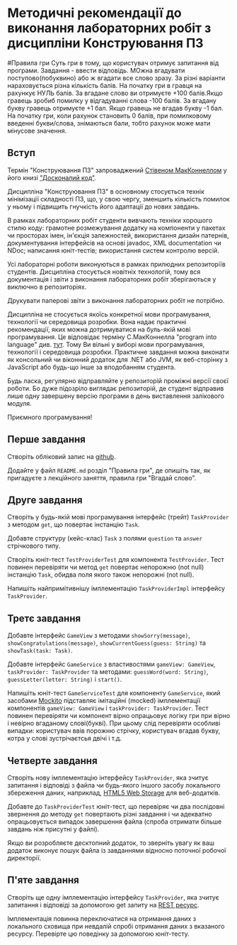 # Методичні рекомендації до виконання лабораторних робіт з дисципліни Конструювання ПЗ

#Правила гри
Суть гри в тому, що користувач отримує запитання від програми. Завдання - ввести відповідь. МОжна вгадувати поступово(побуквино) або ж вгадати все слово зразу. За різні варіанти нараховується різна кількість балів. На початку гри в гравця на рахункує НУЛЬ балів. За вгадане слово ви отримуєте +100 балів.Якщо гравець зробиб помилку у відгадуванні слова -100 балів. За вгадану букву гравець отримуєте +1 бал. Якщо гравець не вгадав букву -1 бал. На початку гри, коли рахунок становить 0 балів, при помилковому введенні букви/слова, знімаються бали, тобто рахунок може мати мінусове значення.

## Вступ

Термін "Конструювання ПЗ" запроваджений [Стівеном МакКоннеллом](https://en.wikipedia.org/wiki/Steve_McConnell) у його книзі ["Досконалий код"](https://en.wikipedia.org/wiki/Code_Complete). 

Дисципліна "Конструювання ПЗ" в основному стосується технік мінімізації складності ПЗ, що, у свою чергу, зменшить кількість помилок у ньому і підвищить гнучкість його адаптації до нових завдань. 

В рамках лабораторних робіт студенти вивчають техніки хорошого стилю коду: грамотне розмежування додатку на компоненти у пакетах чи просторах імен, ін'єкція залежностей, використання дизайн патернів, документування інтерфейсів на основі javadoc, XML documentation чи NDoc; 
написання юніт-тестів;
використання систем контролю версій.

Усі лабораторні роботи виконуються в рамках прилюдних репозиторіїв студентів. 
Дисципліна стосується новітніх технологій, тому вся документація і звіти з виконання лабораторних робіт зберігаються у виключно в репозиторіях. 

Друкувати паперові звіти з виконання лабораторних робіт не потрібно.

Дисципліна не стосується якоїсь конкретної мови програмування, технології чи середовища розробки. 
Вона надає практичні рекомендації, яких можна дотримуватися на буль-якій мові програмування.
Це відповідає терміну С.МакКоннелла "program into language" див. [тут](https://codeblog.jonskeet.uk/2008/04/23/programming-quot-in-quot-a-language-vs-programming-quot-into-quot-a-language/). 
Тому Ви вільні у виборі мови програмування, технології і середовища розробки.
Практичне завдання можна виконати як консольний чи віконний додаток для .NET або JVM, як веб-сторінку з JavaScript або будь-що інше за вподобанням студента.

Будь ласка, регулярно відправляйте у репозиторій проміжні версії своєї роботи. 
Бо дуже підозріло виглядає репозиторій, де студент відправив лише одну завершену версію програми в день виставлення залікового модуля.

Приємного програмування!

## Перше завдання

Створіть обліковий запис на [github](github.com).

Додайте у файл `README.md` розділ "Правила гри", де опишіть так, як пригадуєте з лекційного заняття, правила гри "Вгадай слово".

## Друге завдання 

Створіть у будь-якій мові програмування інтерфейс (трейт) `TaskProvider` з методом `get`, що повертає інстанцію `Task`.

Добавте структуру (кейс-клас) `Task` з полями `question` та `answer` стрічкового типу.

Створіть юніт-тест `TestProviderTest` для компонента `TestProvider`. Тест повинен перевіряти чи метод `get` повертає непорожню (not null) інстанцію `Task`, обидва поля якого також непорожні (not null).

Напишіть найпримітивнішу імплементацію `TaskProviderImpl` інтерфейсу `TaskProvider`.

## Третє завдання

Добавте інтерфейс `GameView` з методами `showSorry(message)`, `showCongratulations(message)`, `showCurrentGuess(guess: String)` та `showTask(task: Task)`.

Добавте інтерфейс `GameService` з властивостями `gameView: GameView`, `taskProvider: TaskProvider` та методами: `guessWord(word: String)`, `guessLetter(letter: String)` і `start()`.

Напишіть юніт-тест `GameServiceTest` для компоненту `GameService`, який засобами [Mockito](http://site.mockito.org/) підставляє імітаційні (mocked) імплементації компонентів `gameView: GameView` і `taskProvider: TaskProvider`. Тест повинен перевіряти чи компонент вірно опрацьовує логіку гри при вірно і невірно вгаданому слові(букві). При цьому слід перевіряти особливі випадки: користувач ввів порожню стрічку, користувач вгадав букву, котра у слові зустрічаєтсья двічі і т.д.

## Четверте завдання

Створіть нову імплементацію інтерфейсу `TaskProvider`, яка зчитує запитання і відповіді з файла чи будь-якого іншого засобу локального збереження даних, наприклад, [HTML5 Web Storage](https://www.w3schools.com/html/html5_webstorage.asp) для веб-додатків.

Добавте до `TaskProviderTest` юніт-тест, що перевіряє чи два послідовні звернення до методу `get` повертають різні завдання і чи адекватно опрацьовується випадок завершення файла (спроба отримати більше завдань ніж присутні у файлі).

Якщо ви розробляєте десктопний додаток, то зверніть увагу як ваш додаток виконує пошук файла із завданнями відносно поточної робочої директорії.

## П'яте завдання 

Створіть ще одну імплементацію інтерфейсу `TaskProvider`, яка зчитує запитання і відповіді за допомогою get запиту на [REST ресурс](https://raw.githubusercontent.com/pigovsky/guess-word-game/master/tasks/all.json). 

Імплементація повинна переключатися на отримання даних з локального сховища при невдалій спробі отримання даних з вказаного ресурсу. Перевірте цю поведінку за допомогою юніт-тесту.



